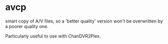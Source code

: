 # avcp
smart copy of A/V files, so a 'better quality' version won't be overwritten by a poorer quality one.

Particularly useful to use with ChanDVR2Plex.
